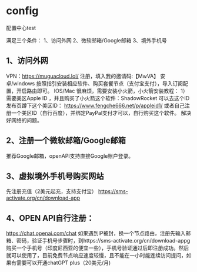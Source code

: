 # config
配置中心test

满足三个条件：
1、访问外网
2、微软邮箱/Google邮箱 
3、境外手机号


## 1、访问外网
VPN：https://muguacloud.lol/ 注册，填入我的邀请码:【MwVA】
安卓/windows 按照指引安装相应软件、购买套餐节点（支付宝支付），导入订阅配置，开启路由即可。
IOS/Mac 很麻烦，需要安装小火箭，小火箭安装教程：
1）需要美区Apple ID ，并且购买了小火箭这个软件：ShadowRocket
可以去这个ID发布页蹲下这个美区ID：
https://www.fengche666.net/p/appleid1/
或者自己注册一个美区ID（自行百度），并绑定PayPal支付才可以，自行购买这个软件。
解决好网络的问题。
## 2、注册一个微软邮箱/Google邮箱
推荐Google邮箱，openAPI支持直接Google账户登录。

## 3、虚拟境外手机号购买网站
先注册充值（2美元起充，支持支付宝）
https://sms-activate.org/cn/download-app

## 4、OPEN API自行注册：
https://chat.openai.com/chat 
如果遇到IP被封，换一个节点路由，注册先输入邮箱、密码，验证手机号步骤时，到https://sms-activate.org/cn/download-appg
购买一个手机号（印度尼西亚的便宜一些），手机号验证通过后即注册成功。然后就可以使用了，目前免费节点响应速度较慢，且不能在一小时能连续访问提问，如果有需要可以开通chatGPT plus（20美元/月)
